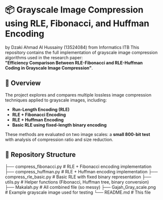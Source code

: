 # 📦 Grayscale Image Compression using RLE, Fibonacci, and Huffman Encoding
by Dzaki Ahmad Al Hussainy (13524084) from Informatics ITB
This repository contains the full implementation of grayscale image compression algorithms used in the research paper:  
**"Efficiency Comparison Between RLE-Fibonacci and RLE-Huffman Coding in Grayscale Image Compression"**.

## 📄 Overview

The project explores and compares multiple lossless image compression techniques applied to grayscale images, including:

- **Run-Length Encoding (RLE)**
- **RLE + Fibonacci Encoding**
- **RLE + Huffman Encoding**
- **Basic RLE using fixed-length binary encoding**

These methods are evaluated on two image scales: a **small 800-bit test**  with analysis of compression ratio and size reduction.

## 📁 Repository Structure
├── compress_fibonacci.py   # RLE + Fibonacci encoding implementation
├── compress_huffman.py     # RLE + Huffman encoding implementation
├── compress_rle_basic.py   # Basic RLE with fixed binary representation
├── utils.py                # Helper functions (Fibonacci, Huffman tree, binary conversion)
├── Makalah.py              # All combined file (so messy)
├── Gajah_Gray_scale.png    # Example grayscale image used for testing
└── README.md               # This file

